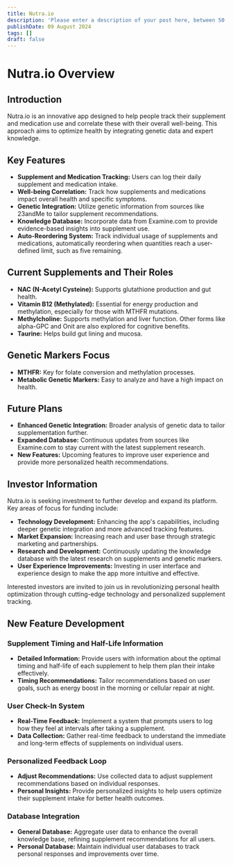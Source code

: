 ```yaml
---
title: Nutra.io
description: 'Please enter a description of your post here, between 50-160 chars!'
publishDate: 09 August 2024
tags: []
draft: false
---
```


# Nutra.io Overview

## Introduction
Nutra.io is an innovative app designed to help people track their supplement and medication use and correlate these with their overall well-being. This approach aims to optimize health by integrating genetic data and expert knowledge.

## Key Features
- **Supplement and Medication Tracking:** Users can log their daily supplement and medication intake.
- **Well-being Correlation:** Track how supplements and medications impact overall health and specific symptoms.
- **Genetic Integration:** Utilize genetic information from sources like 23andMe to tailor supplement recommendations.
- **Knowledge Database:** Incorporate data from Examine.com to provide evidence-based insights into supplement use.
- **Auto-Reordering System:** Track individual usage of supplements and medications, automatically reordering when quantities reach a user-defined limit, such as five remaining.

## Current Supplements and Their Roles
- **NAC (N-Acetyl Cysteine):** Supports glutathione production and gut health.
- **Vitamin B12 (Methylated):** Essential for energy production and methylation, especially for those with MTHFR mutations.
- **Methylcholine:** Supports methylation and liver function. Other forms like alpha-GPC and Onit are also explored for cognitive benefits.
- **Taurine:** Helps build gut lining and mucosa.

## Genetic Markers Focus
- **MTHFR:** Key for folate conversion and methylation processes.
- **Metabolic Genetic Markers:** Easy to analyze and have a high impact on health.

## Future Plans
- **Enhanced Genetic Integration:** Broader analysis of genetic data to tailor supplementation further.
- **Expanded Database:** Continuous updates from sources like Examine.com to stay current with the latest supplement research.
- **New Features:** Upcoming features to improve user experience and provide more personalized health recommendations.

## Investor Information
Nutra.io is seeking investment to further develop and expand its platform. Key areas of focus for funding include:
- **Technology Development:** Enhancing the app's capabilities, including deeper genetic integration and more advanced tracking features.
- **Market Expansion:** Increasing reach and user base through strategic marketing and partnerships.
- **Research and Development:** Continuously updating the knowledge database with the latest research on supplements and genetic markers.
- **User Experience Improvements:** Investing in user interface and experience design to make the app more intuitive and effective.

Interested investors are invited to join us in revolutionizing personal health optimization through cutting-edge technology and personalized supplement tracking.

## New Feature Development

### Supplement Timing and Half-Life Information
- **Detailed Information:** Provide users with information about the optimal timing and half-life of each supplement to help them plan their intake effectively.
- **Timing Recommendations:** Tailor recommendations based on user goals, such as energy boost in the morning or cellular repair at night.

### User Check-In System
- **Real-Time Feedback:** Implement a system that prompts users to log how they feel at intervals after taking a supplement.
- **Data Collection:** Gather real-time feedback to understand the immediate and long-term effects of supplements on individual users.

### Personalized Feedback Loop
- **Adjust Recommendations:** Use collected data to adjust supplement recommendations based on individual responses.
- **Personal Insights:** Provide personalized insights to help users optimize their supplement intake for better health outcomes.

### Database Integration
- **General Database:** Aggregate user data to enhance the overall knowledge base, refining supplement recommendations for all users.
- **Personal Database:** Maintain individual user databases to track personal responses and improvements over time.
